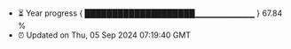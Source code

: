 - ⏳ Year progress { ████████████████████▁▁▁▁▁▁▁▁▁▁ } 67.84 %
- ⏰ Updated on Thu, 05 Sep 2024 07:19:40 GMT

